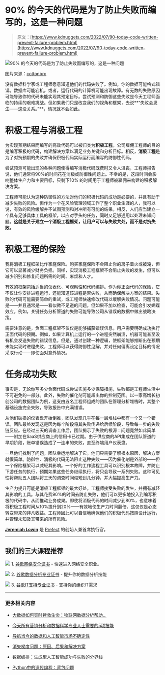 # 90% 的今天的代码是为了防止失败而编写的，这是一种问题

> 原文：[https://www.kdnuggets.com/2022/07/90-today-code-written-prevent-failure-problem.html](https://www.kdnuggets.com/2022/07/90-today-code-written-prevent-failure-problem.html)

![90% 的今天的代码是为了防止失败而编写的，这是一种问题](../Images/5a4ded8e8356b840efe3d6216a5262cc.png)

图片来源：[cottonbro](https://www.pexels.com/photo/man-with-binary-code-projected-on-his-face-5474031/)

没有数据科学家或工程师愿意知道他们的代码失败了。例如，你的数据可能格式错误。数据库可能宕机。或者，运行代码的计算机可能出现故障。有无数的失败原因可能导致你的代码未能实现其预定目标。尝试预测和防御这些失败是今天工程师面临的持续的艰难挑战。但如果我们只是改变我们的视角和框架，去说**“失败会发生——这没关系。”**，情况就不会如此。

# 积极工程与消极工程

为实现预期结果而编写的高效代码可以被归类为**积极工程**。公司雇佣工程师的目的是编写积极的代码，构建解决方案以满足业务关键和分析目标。相反，**消极工程**是为了对抗预期的失败并确保积极代码实际运行而编写的防御性代码。

尝试预测可能出现的各种问题使得编写消极代码既费时又令人沮丧，工程师报告说，他们通常将90%的时间花在消极或防御性问题上。不幸的是，这段时间会影响整体生产力和主要目标，只剩下10% 的时间用于工程师被雇佣来构建的积极解决方案。

工程师可能认为这种防御性的方法对他们的积极代码的成功是必要的，并且有助于减少失败的风险。但作为一个在风险管理领域工作了整个职业生涯的人，我可以说，有效的风险缓解并不试图预测和对冲所有可能的结果。相反，人们应当建立一个具有足够具体工具的框架，以应对手头的任务，同时又足够通用以处理未知问题。**这就是关于建立一个消极工程框架，让用户可以与失败共处，而不是对抗失败。**

# 积极工程的保险

我将消极工程框架比作家庭保险。购买家庭保险不会阻止你的房子着火或被淹，但它可以显著减少财务负担。同样，实现消极工程框架不会阻止失败的发生，但可以减少识别和修复问题所需的时间、麻烦和人才。

有效的框架包括适当的仪表化、可观察性和代码编排。作为你正面代码的保险，它不仅让你安排进程运行，还能知道该进程是否失败，从而确保解决方案的结果。失败的代码可能需要简单的重试，或工程师快速修改代码以缓解失败情况。问题可能是——并且通常是——看似微不足道的问题，但如果不加以检查，可能会引发蝴蝶效应。例如，关键任务分析管道的失败可能导致公司从错误的数据中做出战略决策。

需要注意的是，负面工程框架不仅仅是能够捕获错误信息。用户需要明确成功执行正面代码的预期。例如，如果计算机上运行的一个进程突然崩溃，机器可能甚至没有机会发送失败的错误信息。但是，通过创建一种逻辑，使框架能够推断出在预期未能实现时进程失败，工程师可以获得防御性见解，并对任何偏离设定目标的情况采取行动——即使面对意外情况。

# 任务成功失败

事实是，无论你写多少负面代码或尝试实施多少保障措施，失败都是工程师生活中不可避免的一部分。此外，失败的催化剂可能超出你的控制范围。以一家高增长初创公司的数据团队为例，这支由五名工程师组成的团队在管理分析堆栈时，其整个基础设施完全失败，导致报告中充满错误。

从他们破损的仪表盘开始倒推，团队发现几乎在每一层堆栈中都有一个又一个错误。团队最终发现这是因为每个阶段将其失败传递给后续阶段，导致每一步的失败链反应。在经过三天的调查工作后，团队揭示了失败的根源：问题竟然如此简单——附加在SaaS供应商上的信用卡已过期。由于供应商的API集成在团队管道的早期阶段，账单错误造成了一连串的失败，直至终端用户仪表盘。

一旦他们找到了问题，团队幸运地解决了它。他们只需要了解根本原因，解决方案就很简单。防御性、消极的代码无法阻止这种失败——因为催化剂是外部的——但一个保险框架可以减轻其影响。一个好的工作流程工具可以识别根本故障，并防止下游任务的执行，预期如果这些任务继续执行，将只会导致一系列失败。这种可见性将帮助五人团队将三天的调查时间缩短到几分钟，并大幅提高生产力。

生产力提升可能是消极工程框架的最大好处，工程师接受失败的发生，并拥有减轻其影响的工具。与其花费90%的时间去防止失败，他们可以更多地投入到编写积极的代码中，从而推动业务成果。即使将消极代码的时间减少到80%，也意味着将积极工程时间从10%提升到20%——有效地使生产力时间翻倍。这仅仅是心态转变带来的非凡收益。工程师因此可以自信地确保他们的积极代码按照设计运行，并管理未知及其带来的所有风险。

**[Jeremiah Lowin](https://www.linkedin.com/in/jlowin/)** 是 [Prefect](https://www.prefect.io/) 的创始人兼首席执行官。

* * *

## 我们的三大课程推荐

![](../Images/0244c01ba9267c002ef39d4907e0b8fb.png) 1\. [谷歌网络安全证书](https://www.kdnuggets.com/google-cybersecurity) - 快速进入网络安全职业。

![](../Images/e225c49c3c91745821c8c0368bf04711.png) 2\. [谷歌数据分析专业证书](https://www.kdnuggets.com/google-data-analytics) - 提升你的数据分析技能

![](../Images/0244c01ba9267c002ef39d4907e0b8fb.png) 3\. [谷歌IT支持专业证书](https://www.kdnuggets.com/google-itsupport) - 支持你的组织IT需求

* * *

### 更多相关内容

+   [大数据如何实时拯救生命：物联网数据分析帮助…](https://www.kdnuggets.com/how-big-data-is-saving-lives-in-real-time-iov-data-analytics-helps-prevent-accidents)

+   [今天所有营销分析和数据科学专业人士需要的5项技能](https://www.kdnuggets.com/2023/08/mads-5-skills-marketing-analytics-data-science-pros-need-today.html)

+   [导航当今的数据和人工智能市场不确定性](https://www.kdnuggets.com/2024/02/altair-navigating-todays-data-ai-market-uncertainty)

+   [消失梯度问题：原因、后果和解决方案](https://www.kdnuggets.com/2022/02/vanishing-gradient-problem.html)

+   [数据编排：生成型人工智能成功与失败的分界线](https://www.kdnuggets.com/2024/07/astronomer/data-orchestration-the-dividing-line-between-generative-ai-success-and-failure)

+   [Python中的遗传编程：背包问题](https://www.kdnuggets.com/2023/01/knapsack-problem-genetic-programming-python.html)
